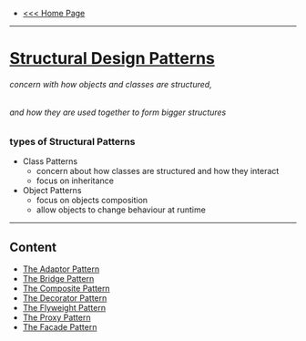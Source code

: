 - [<<< Home Page](../../README.md)
---
# <u>Structural Design Patterns</u>
###### concern with how objects and classes are structured, 
######  and how they are used together to form bigger structures 

### types of Structural Patterns
- Class Patterns
    - concern about how classes are structured and how they interact
    - focus on inheritance 
- Object Patterns
    - focus on objects composition
    - allow objects to change behaviour at runtime
-----
## Content
- [The Adaptor Pattern](content/adaptor.md)
- [The Bridge Pattern](content/bridge.md)
- [The Composite Pattern](content/composite.md)
- [The Decorator Pattern](content/decorator.md)
- [The Flyweight Pattern](content/flyweight.md)
- [The Proxy Pattern](content/proxy.md)
- [The Facade Pattern](content/facade.md)